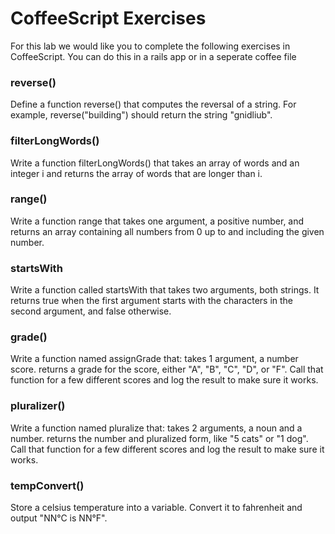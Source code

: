 # CoffeeScript Exercises

For this lab we would like you to complete the following exercises in CoffeeScript. You can do this in a rails app or in a seperate coffee file

### reverse()

Define a function reverse() that computes the reversal of a string. For example, reverse("building") should return the string "gnidliub".

### filterLongWords()

Write a function filterLongWords() that takes an array of words and an integer i and returns the array of words that are longer than i.

### range()

Write a function range that takes one argument, a positive number, and returns an array containing all numbers from 0 up to and including the given number.

### startsWith

Write a function called startsWith that takes two arguments, both strings. It returns true when the first argument starts with the characters in the second argument, and false otherwise.

### grade()

Write a function named assignGrade that: takes 1 argument, a number score. returns a grade for the score, either "A", "B", "C", "D", or "F". Call that function for a few different scores and log the result to make sure it works.

### pluralizer()

Write a function named pluralize that: takes 2 arguments, a noun and a number. returns the number and pluralized form, like "5 cats" or "1 dog". Call that function for a few different scores and log the result to make sure it works.

### tempConvert()

Store a celsius temperature into a variable. Convert it to fahrenheit and output "NN°C is NN°F".